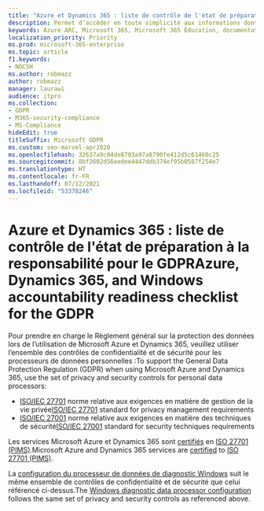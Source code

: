 ```yaml
---
title: "Azure et Dynamics 365 : liste de contrôle de l'état de préparation à la responsabilité pour le GDPR"
description: Permet d’accéder en toute simplicité aux informations dont vous pouvez avoir besoin pour prendre en charge le RGPD lorsque vous utilisez Microsoft Azure.
keywords: Azure ARC, Microsoft 365, Microsoft 365 Éducation, documentation Microsoft 365 documentation, RGPD
localization_priority: Priority
ms.prod: microsoft-365-enterprise
ms.topic: article
f1.keywords:
- NOCSH
ms.author: robmazz
author: robmazz
manager: laurawi
audience: itpro
ms.collection:
- GDPR
- M365-security-compliance
- MS-Compliance
hideEdit: true
titleSuffix: Microsoft GDPR
ms.custom: seo-marvel-apr2020
ms.openlocfilehash: 32637a9c04de8703a97a8790fe412d5c61460c25
ms.sourcegitcommit: 8bf2602d56eedee4447ddb374ef95b0587f254e7
ms.translationtype: HT
ms.contentlocale: fr-FR
ms.lasthandoff: 07/12/2021
ms.locfileid: "53378246"
---
```

# <a name="azure-dynamics-365-and-windows-accountability-readiness-checklist-for-the-gdpr"></a><span data-ttu-id="9457d-104">Azure et Dynamics 365 : liste de contrôle de l'état de préparation à la responsabilité pour le GDPR</span><span class="sxs-lookup"><span data-stu-id="9457d-104">Azure, Dynamics 365, and Windows accountability readiness checklist for the GDPR</span></span>

<span data-ttu-id="9457d-105">Pour prendre en charge le Règlement général sur la protection des données lors de l’utilisation de Microsoft Azure et Dynamics 365, veuillez utiliser l’ensemble des contrôles de confidentialité et de sécurité pour les processeurs de données personnelles :</span><span class="sxs-lookup"><span data-stu-id="9457d-105">To support the General Data Protection Regulation (GDPR) when using Microsoft Azure and Dynamics 365, use the set of privacy and security controls for personal data processors:</span></span>

- <span data-ttu-id="9457d-106">[ISO/IEC 27701](https://www.iso.org/standard/71670.html) norme relative aux exigences en matière de gestion de la vie privée</span><span class="sxs-lookup"><span data-stu-id="9457d-106">[ISO/IEC 27701](https://www.iso.org/standard/71670.html) standard for privacy management requirements</span></span>
- <span data-ttu-id="9457d-107">[ISO/IEC 27001](https://www.iso.org/standard/54534.html) norme relative aux exigences en matière des techniques de sécurité</span><span class="sxs-lookup"><span data-stu-id="9457d-107">[ISO/IEC 27001](https://www.iso.org/standard/54534.html) standard for security techniques requirements</span></span>

<span data-ttu-id="9457d-108">Les services Microsoft Azure et Dynamics 365 sont [certifiés](https://servicetrust.microsoft.com/ViewPage/MSComplianceGuideV3?command=Download&downloadType=Document&downloadId=00af6c3e-7f3e-4e0d-8b0e-79f45ef2cef1&tab=7027ead0-3d6b-11e9-b9e1-290b1eb4cdeb&docTab=7027ead0-3d6b-11e9-b9e1-290b1eb4cdeb_ISO_Reports) en [ISO 27701 (PIMS)](offering-iso-27701.md).</span><span class="sxs-lookup"><span data-stu-id="9457d-108">Microsoft Azure and Dynamics 365 services are [certified](https://servicetrust.microsoft.com/ViewPage/MSComplianceGuideV3?command=Download&downloadType=Document&downloadId=00af6c3e-7f3e-4e0d-8b0e-79f45ef2cef1&tab=7027ead0-3d6b-11e9-b9e1-290b1eb4cdeb&docTab=7027ead0-3d6b-11e9-b9e1-290b1eb4cdeb_ISO_Reports) to [ISO 27701 (PIMS)](offering-iso-27701.md).</span></span>

<span data-ttu-id="9457d-109">La [configuration du processeur de données de diagnostic Windows](/windows/privacy/configure-windows-diagnostic-data-in-your-organization) suit le même ensemble de contrôles de confidentialité et de sécurité que celui référencé ci-dessus.</span><span class="sxs-lookup"><span data-stu-id="9457d-109">The [Windows diagnostic data processor configuration](/windows/privacy/configure-windows-diagnostic-data-in-your-organization) follows the same set of privacy and security controls as referenced above.</span></span>